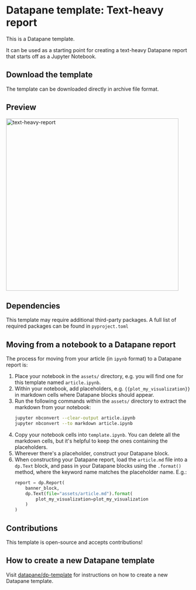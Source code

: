 
# Datapane template: Text-heavy report

This is a Datapane template.

It can be used as a starting point for creating a text-heavy Datapane report that starts off as a Jupyter Notebook.

## Download the template

The template can be downloaded directly in archive file format.

## Preview

<img height="471" alt="text-heavy-report" src="https://user-images.githubusercontent.com/15690380/185621854-1ab0e1df-ef34-4956-ad92-90d905cbc09c.png">

## Dependencies

This template may require additional third-party packages. A full list of required packages can be found in `pyproject.toml`

## Moving from a notebook to a Datapane report

The process for moving from your article (in `ipynb` format) to a Datapane report is:

1. Place your notebook in the `assets/` directory, e.g. you will find one for this template named `article.ipynb`.
2. Within your notebook, add placeholders, e.g. `{{plot_my_visualization}}` in markdown cells where Datapane blocks should appear.
3. Run the following commands within the `assets/` directory to extract the markdown from your notebook:
    ```bash
    jupyter nbconvert --clear-output article.ipynb 
    jupyter nbconvert --to markdown article.ipynb
    ```
4. Copy your notebook cells into `template.ipynb`. You can delete all the markdown cells, but it's helpful to keep the ones containing the placeholders.
5. Wherever there's a placeholder, construct your Datapane block.
6. When constructing your Datapane report, load the `article.md` file into a `dp.Text` block, and pass in your Datapane blocks using the `.format()` method, where the keyword name matches the placeholder name. E.g.:
    ```python
    report = dp.Report(
        banner_block,
        dp.Text(file="assets/article.md").format(
            plot_my_visualization=plot_my_visualization
        )
    )
    ```
 
## Contributions

This template is open-source and accepts contributions!

## How to create a new Datapane template

Visit [datapane/dp-template](https://github.com/datapane/dp-template-classifier-dashboard) for instructions on how to create a new Datapane template.
